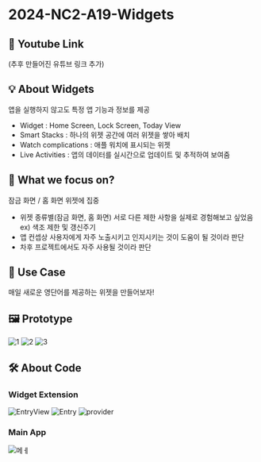 # 2024-NC2-A19-Widgets
## 🎥 Youtube Link
(추후 만들어진 유튜브 링크 추가)

## 💡 About Widgets
앱을 실행하지 않고도 특정 앱 기능과 정보를 제공
- Widget : Home Screen, Lock Screen, Today View
- Smart Stacks : 하나의 위젯 공간에 여러 위젯을 쌓아 배치
- Watch complications : 애플 워치에 표시되는 위젯
- Live Activities : 앱의 데이터를 실시간으로 업데이트 및 추적하여 보여줌

## 🎯 What we focus on?
잠금 화면 / 홈 화면 위젯에 집중
- 위젯 종류별(잠금 화면, 홈 화면) 서로 다른 제한 사항을 실제로 경험해보고 싶었음 
  ex) 색조 제한 및 갱신주기
- 앱 컨셉상 사용자에게 자주 노출시키고 인지시키는 것이 도움이 될 것이라 판단
- 차후 프로젝트에서도 자주 사용될 것이라 판단

## 💼 Use Case
매일 새로운 영단어를 제공하는 위젯을 만들어보자!

## 🖼️ Prototype
![1](https://github.com/DeveloperAcademy-POSTECH/2024-NC2-A19-Widgets/assets/87902884/ab363c1c-ea31-4674-b8d2-44fbc15bc46d)
![2](https://github.com/DeveloperAcademy-POSTECH/2024-NC2-A19-Widgets/assets/87902884/0183a702-7d43-4a4c-ac5c-954b6de1e5c9)
![3](https://github.com/DeveloperAcademy-POSTECH/2024-NC2-A19-Widgets/assets/87902884/64b05575-a7dc-4df5-813f-d9285758f522)

## 🛠️ About Code
### Widget Extension
![EntryView](https://github.com/DeveloperAcademy-POSTECH/2024-NC2-A19-Widgets/assets/87902884/06cfc939-8621-4d8f-8479-1bb3f1dcf043)
![Entry](https://github.com/DeveloperAcademy-POSTECH/2024-NC2-A19-Widgets/assets/87902884/b35b8dd1-cf96-4392-a521-0968e03512ea)
![provider](https://github.com/DeveloperAcademy-POSTECH/2024-NC2-A19-Widgets/assets/87902884/c6b4d43e-a6d5-4ee0-aa63-f9a47fc9316b)

### Main App
![메ㅔ](https://github.com/DeveloperAcademy-POSTECH/2024-NC2-A19-Widgets/assets/87902884/3643c2fc-8ec6-4ba7-928d-47f43fb3f5e7)

